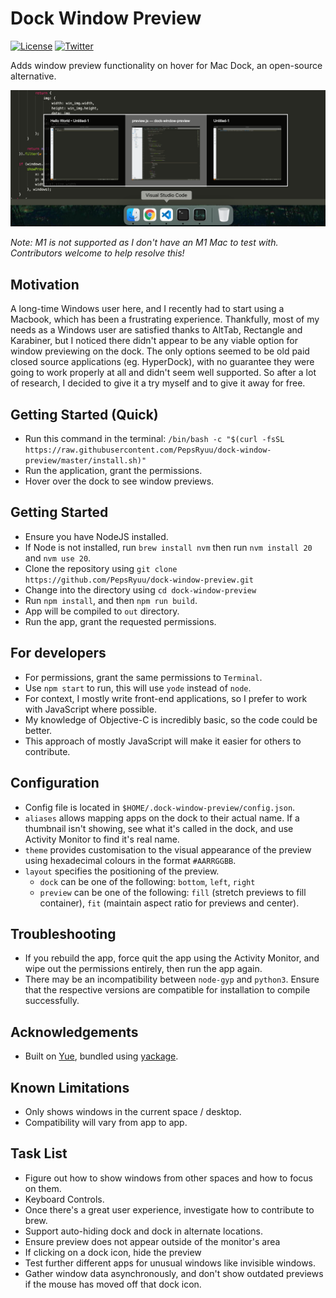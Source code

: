 # Dock Window Preview

[![License](https://badgen.net/github/license/pepsryuu/dock-window-preview)](./LICENSE)
[![Twitter](https://img.shields.io/twitter/follow/PepsRyuu?style=social)](https://twitter.com/PepsRyuu)

Adds window preview functionality on hover for Mac Dock, an open-source alternative.

![Image](./docs/image.png)

*Note: M1 is not supported as I don't have an M1 Mac to test with. Contributors welcome to help resolve this!*

## Motivation

A long-time Windows user here, and I recently had to start using a Macbook, which has been a frustrating experience.
Thankfully, most of my needs as a Windows user are satisfied thanks to AltTab, Rectangle and Karabiner, but I noticed there didn't appear to be any viable option for window previewing on the dock.
The only options seemed to be old paid closed source applications (eg. HyperDock), with no guarantee they were going to work properly at all and didn't seem well supported.
So after a lot of research, I decided to give it a try myself and to give it away for free.

## Getting Started (Quick) 

* Run this command in the terminal: ```/bin/bash -c "$(curl -fsSL https://raw.githubusercontent.com/PepsRyuu/dock-window-preview/master/install.sh)"```
* Run the application, grant the permissions.
* Hover over the dock to see window previews.

## Getting Started

* Ensure you have NodeJS installed. 
* If Node is not installed, run ```brew install nvm``` then run ```nvm install 20``` and ```nvm use 20```.
* Clone the repository using ```git clone https://github.com/PepsRyuu/dock-window-preview.git```
* Change into the directory using ```cd dock-window-preview```
* Run ```npm install```, and then ```npm run build```.
* App will be compiled to ```out``` directory.
* Run the app, grant the requested permissions.

## For developers

* For permissions, grant the same permissions to ```Terminal```.
* Use ```npm start``` to run, this will use ```yode``` instead of ```node```.
* For context, I mostly write front-end applications, so I prefer to work with JavaScript where possible.
* My knowledge of Objective-C is incredibly basic, so the code could be better.
* This approach of mostly JavaScript will make it easier for others to contribute.

## Configuration

* Config file is located in ```$HOME/.dock-window-preview/config.json```.
* ```aliases``` allows mapping apps on the dock to their actual name. If a thumbnail isn't showing, see what it's called in the dock, and use Activity Monitor to find it's real name.
* ```theme``` provides customisation to the visual appearance of the preview using hexadecimal colours in the format ```#AARRGGBB```.
* ```layout``` specifies the positioning of the preview.
    * ```dock``` can be one of the following: `bottom`, `left`, `right`
    * ```preview``` can be one of the following: `fill` (stretch previews to fill container), `fit` (maintain aspect ratio for previews and center).

## Troubleshooting

* If you rebuild the app, force quit the app using the Activity Monitor, and wipe out the permissions entirely, then run the app again.
* There may be an incompatibility between `node-gyp` and `python3`. Ensure that the respective versions are compatible for installation to compile successfully.

## Acknowledgements

* Built on [Yue](https://github.com/yue/yue), bundled using [yackage](https://github.com/yue/yackage).

## Known Limitations

* Only shows windows in the current space / desktop. 
* Compatibility will vary from app to app.

## Task List

* Figure out how to show windows from other spaces and how to focus on them.
* Keyboard Controls.
* Once there's a great user experience, investigate how to contribute to brew.
* Support auto-hiding dock and dock in alternate locations.
* Ensure preview does not appear outside of the monitor's area
* If clicking on a dock icon, hide the preview
* Test further different apps for unusual windows like invisible windows.
* Gather window data asynchronously, and don't show outdated previews if the mouse has moved off that dock icon.
